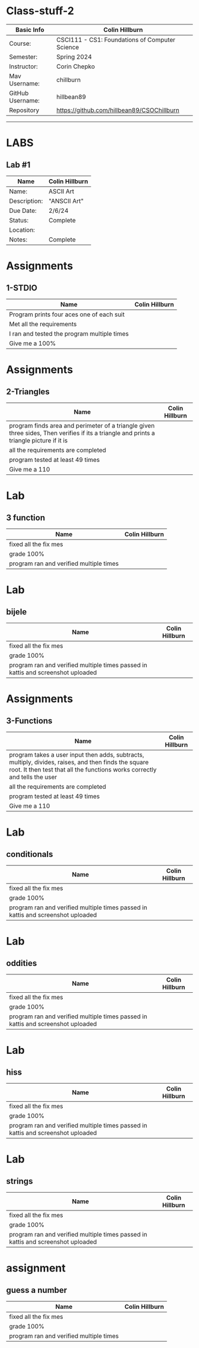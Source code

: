 # Class-stuff-2


| Basic Info | Colin Hillburn|
| --- | ---|
| Course: | CSCI111 - CS1: Foundations of Computer Science |
| Semester: | Spring 2024|
| Instructor: | Corin Chepko |
| Mav Username: |chillburn |
| GitHub Username: | hillbean89 |
| Repository |https://github.com/hillbean89/CSOChillburn|

_______________________________________________________________________________________________________________

# LABS

## Lab #1
| Name | Colin Hillburn |
| --- | --- |
| Name: | ASCII Art |
| Description: | "ANSCII Art" |
| Due Date: | 2/6/24 |
| Status: | Complete |
| Location: |  |
| Notes: | Complete |

# Assignments
## 1-STDIO
| Name | Colin Hillburn |
| --- | --- |
| Program prints four aces one of each suit | |
| Met all the requirements | |
| I ran and tested the program multiple times | |
| Give me a 100% | |

# Assignments
## 2-Triangles
| Name | Colin Hillburn |
| --- | --- |
| program finds area and perimeter of a triangle given three sides, Then verifies if its a triangle and prints a triangle picture if it is | |
| all the requirements are completed| |
| program tested at least 49 times| |
| Give me a 110 | |

# Lab
## 3 function   
| Name | Colin Hillburn |
| --- | --- |
| fixed all the fix mes | |
| grade 100%| |
| program ran and verified multiple times| |

# Lab
## bijele  
| Name | Colin Hillburn |
| --- | --- |
| fixed all the fix mes | |
| grade 100%| |
| program ran and verified multiple times passed in kattis and screenshot uploaded| |

# Assignments
## 3-Functions
| Name | Colin Hillburn|
| --- | --- |
| program takes a user input then adds, subtracts, multiply, divides, raises, and then finds the square root.  It then test that all the functions works correctly and tells the user | |
| all the requirements are completed| |
| program tested at least 49 times| |
| Give me a 110 | |

# Lab
## conditionals  
| Name | Colin Hillburn |
| --- | --- |
| fixed all the fix mes | |
| grade 100%| |
| program ran and verified multiple times passed in kattis and screenshot uploaded| |

# Lab
## oddities  
| Name | Colin Hillburn |
| --- | --- |
| fixed all the fix mes | |
| grade 100%| |
| program ran and verified multiple times passed in kattis and screenshot uploaded| |

# Lab
## hiss
| Name | Colin Hillburn |
| --- | --- |
| fixed all the fix mes | |
| grade 100%| |
| program ran and verified multiple times passed in kattis and screenshot uploaded| |

# Lab
## strings 
| Name | Colin Hillburn |
| --- | --- |
| fixed all the fix mes | |
| grade 100%| |
| program ran and verified multiple times passed in kattis and screenshot uploaded| |

# assignment
## guess a number 
| Name | Colin Hillburn |
| --- | --- |
| fixed all the fix mes| |
| grade 100%| |
| program ran and verified multiple times| |